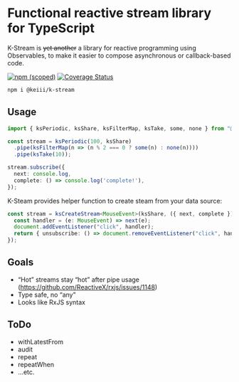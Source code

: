# Functional reactive stream library for TypeScript
K-Stream is ~~yet another~~ a library for reactive programming using Observables, to make it easier to compose asynchronous or callback-based code.

[![npm (scoped)](https://img.shields.io/npm/v/@keiii/k-stream?color=blue)](https://www.npmjs.com/package/@keiii/k-stream) 
[![Coverage Status](https://coveralls.io/repos/github/KEIII/k-stream/badge.svg?branch=master)](https://coveralls.io/github/KEIII/k-stream?branch=master)

```sh
npm i @keiii/k-stream
```

## Usage
```typescript
import { ksPeriodic, ksShare, ksFilterMap, ksTake, some, none } from "@keiii/k-stream";

const stream = ksPeriodic(100, ksShare)
  .pipe(ksFilterMap(n => (n % 2 === 0 ? some(n) : none(n))))
  .pipe(ksTake(10));

stream.subscribe({
  next: console.log,
  complete: () => console.log('complete!'),
});
```
K-Steam provides helper function to create steam from your data source:
```typescript
const stream = ksCreateStream<MouseEvent>(ksShare, ({ next, complete }) => {
  const handler = (e: MouseEvent) => next(e);
  document.addEventListener("click", handler);
  return { unsubscribe: () => document.removeEventListener("click", handler) };
});
```

## Goals
- “Hot” streams stay “hot” after pipe usage (https://github.com/ReactiveX/rxjs/issues/1148)
- Type safe, no “any”
- Looks like RxJS syntax

## ToDo
- withLatestFrom
- audit
- repeat
- repeatWhen
- ...etc.
